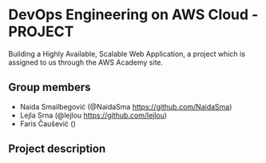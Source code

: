 # DevOps Engineering on AWS Cloud - PROJECT 

Building a Highly Available, Scalable Web Application, a project which is assigned to us through the AWS Academy site.

## Group members
- Naida Smailbegović (@NaidaSma https://github.com/NaidaSma) 
- Lejla Srna (@lejlou https://github.com/lejlou)
- Faris Čaušević ()

## Project description

